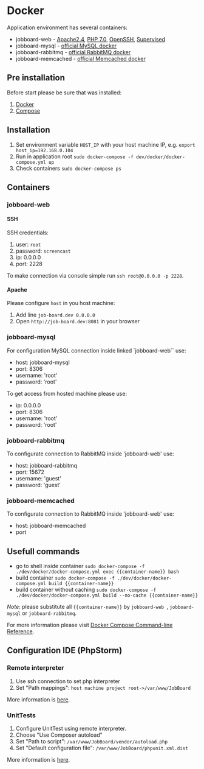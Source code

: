 Docker
======

Application environment has several containers:

* jobboard-web - [Apache2.4](https://www.apache.org/), [PHP 7.0](http://php.net/manual/en/migration70.new-features.php), [OpenSSH](https://www.openssh.com/), [Supervised](http://supervisord.org/)
* jobboard-mysql - [official MySQL docker](https://hub.docker.com/_/mysql/)
* jobboard-rabbitmq - [official RabbitMQ docker](https://hub.docker.com/_/rabbitmq/)
* jobboard-memcached - [official Memcached docker](https://hub.docker.com/_/memcached/)

Pre installation
----------------
Before start please be sure that was installed:

1. [Docker](https://docs.docker.com/engine/installation/)
2. [Compose](https://docs.docker.com/compose/install/)

Installation
------------
1. Set environment variable `HOST_IP` with your host machine IP, e.g. `export host_ip=192.168.0.104`
2. Run in application root `sudo docker-compose -f dev/docker/docker-compose.yml up`
3. Check containers `sudo docker-compose ps`

Containers
----------

### jobboard-web

#### SSH
SSH credentials:

1. user: `root`
2. password: `screencast`
3. ip: 0.0.0.0
4. port: 2228

To make connection via console simple run `ssh root@0.0.0.0 -p 2228`.

#### Apache
Please configure `host` in you host machine:

1. Add line `job-board.dev 0.0.0.0`
2. Open `http://job-board.dev:8081` in your browser

### jobboard-mysql
For configuration MySQL connection inside linked `jobboard-web`` use:

* host: jobboard-mysql
* port: 8306
* username: 'root'
* password: 'root'

To get access from hosted machine please use:

* ip: 0.0.0.0
* port: 8306
* username: 'root'
* password: 'root'

### jobboard-rabbitmq
To configurate connection to RabbitMQ inside 'jobboard-web' use:

* host: jobboard-rabbitmq
* port: 15672
* username: 'guest'
* password: 'guest'

### jobboard-memcached
To configurate connection to RabbitMQ inside 'jobboard-web' use:

* host: jobboard-memcached
* port

Usefull commands
----------------

* go to shell inside container `sudo docker-compose -f ./dev/docker/docker-compose.yml exec {{container-name}} bash`
* build container `sudo docker-compose -f ./dev/docker/docker-compose.yml build {{container-name}}`
* build container without caching `sudo docker-compose -f ./dev/docker/docker-compose.yml build --no-cache {{container-name}}`

_Note_: please substitute all `{{container-name}}` by `jobboard-web `, `jobboard-mysql` or `jobboard-rabbitmq`.

For more information please visit [Docker Compose Command-line Reference](https://docs.docker.com/compose/reference/).

Configuration IDE (PhpStorm)
---------------------------- 
### Remote interpreter
1. Use ssh connection to set php interpreter
2. Set "Path mappings": `host machine project root->/var/www/JobBoard`

More information is [here](https://confluence.jetbrains.com/display/PhpStorm/Working+with+Remote+PHP+Interpreters+in+PhpStorm).

### UnitTests
1. Configure UnitTest using remote interpreter. 
2. Choose "Use Composer autoload"
3. Set "Path to script": `/var/www/JobBoard/vendor/autoload.php`
4. Set "Default configuration file": `/var/www/JobBoard/phpunit.xml.dist`

More information is [here](https://confluence.jetbrains.com/display/PhpStorm/Running+PHPUnit+tests+over+SSH+on+a+remote+server+with+PhpStorm).
